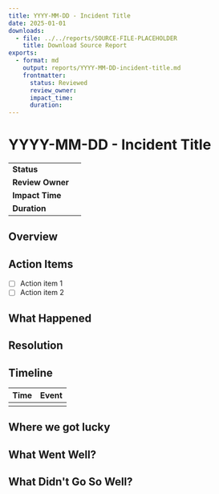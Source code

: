 ```yaml
---
title: YYYY-MM-DD - Incident Title
date: 2025-01-01
downloads:
  - file: ../../reports/SOURCE-FILE-PLACEHOLDER
    title: Download Source Report
exports:
  - format: md
    output: reports/YYYY-MM-DD-incident-title.md
    frontmatter:
      status: Reviewed
      review_owner:
      impact_time:
      duration:
---
```


# YYYY-MM-DD - Incident Title

| | |
|---|---|
| **Status** | |
| **Review Owner** | |
| **Impact Time** | |
| **Duration** | |

## Overview

## Action Items

- [ ] Action item 1
- [ ] Action item 2

## What Happened

## Resolution

## Timeline

| Time | Event |
| --- | --- |
| | |

## Where we got lucky

## What Went Well?

## What Didn't Go So Well?
